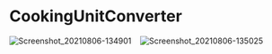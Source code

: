 # CookingUnitConverter

![Screenshot_20210806-134901](https://user-images.githubusercontent.com/46231350/128553334-af5e6ffd-b6df-4ec3-8cb1-98ec411b7232.png) &nbsp;&nbsp; ![Screenshot_20210806-135025](https://user-images.githubusercontent.com/46231350/128553340-6e106bcf-dd44-4311-9447-ce8a8f7643ba.png)
